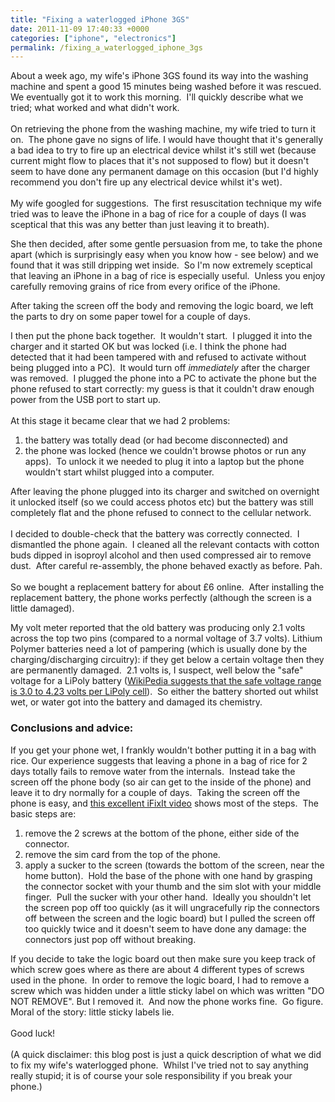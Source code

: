 ```yaml
---
title: "Fixing a waterlogged iPhone 3GS"
date: 2011-11-09 17:40:33 +0000
categories: ["iphone", "electronics"]
permalink: /fixing_a_waterlogged_iphone_3gs
---
```

About a week ago, my wife's iPhone 3GS found its way into the washing
machine and spent a good 15 minutes being washed before it was rescued. 
We eventually got it to work this morning.  I'll quickly describe what
we tried; what worked and what didn't work.\
\
On retrieving the phone from the washing machine, my wife tried to turn
it on.  The phone gave no signs of life. I would have thought that it's
generally a bad idea to try to fire up an electrical device whilst it's
still wet (because current might flow to places that it's not supposed
to flow) but it doesn't seem to have done any permanent damage on this
occasion (but I'd highly recommend you don't fire up any electrical
device whilst it's wet).\
\
My wife googled for suggestions.  The first resuscitation technique my
wife tried was to leave the iPhone in a bag of rice for a couple of days
(I was sceptical that this was any better than just leaving it to
breath). 

She then decided, after some gentle persuasion from me, to take the
phone apart (which is surprisingly easy when you know how - see below)
and we found that it was still dripping wet inside.  So I'm now
extremely sceptical that leaving an iPhone in a bag of rice is
especially useful.  Unless you enjoy carefully removing grains of rice
from every orifice of the iPhone.

After taking the screen off the body and removing the logic board, we
left the parts to dry on some paper towel for a couple of days. 

I then put the phone back together.  It wouldn't start.  I plugged it
into the charger and it started OK but was locked (i.e. I think the
phone had detected that it had been tampered with and refused to
activate without being plugged into a PC).  It would turn off
*immediately* after the charger was removed.  I plugged the phone into a
PC to activate the phone but the phone refused to start correctly: my
guess is that it couldn't draw enough power from the USB port to start
up.\
\
At this stage it became clear that we had 2 problems:

1.  the battery was totally dead (or had become disconnected) and
2.  the phone was locked (hence we couldn't browse photos or run any
    apps).  To unlock it we needed to plug it into a laptop but the
    phone wouldn't start whilst plugged into a computer.

After leaving the phone plugged into its charger and switched on
overnight it unlocked itself (so we could access photos etc) but the
battery was still completely flat and the phone refused to connect to
the cellular network.\
\
I decided to double-check that the battery was correctly connected.  I
dismantled the phone again.  I cleaned all the relevant contacts with
cotton buds dipped in isoproyl alcohol and then used compressed air to
remove dust.  After careful re-assembly, the phone behaved exactly as
before. Pah.\
\
So we bought a replacement battery for about £6 online.  After
installing the replacement battery, the phone works perfectly (although
the screen is a little damaged). 

My volt meter reported that the old battery was producing only 2.1 volts
across the top two pins (compared to a normal voltage of 3.7 volts).
Lithium Polymer batteries need a lot of pampering (which is usually done
by the charging/discharging circuitry): if they get below a certain
voltage then they are permanently damaged.  2.1 volts is, I suspect,
well below the "safe" voltage for a LiPoly battery ([WikiPedia suggests
that the safe voltage range is 3.0 to 4.23 volts per LiPoly
cell](http://en.wikipedia.org/wiki/Lithium-ion_polymer_battery#Charging)). 
So either the battery shorted out whilst wet, or water got into the
battery and damaged its chemistry.

### Conclusions and advice:

If you get your phone wet, I frankly wouldn't bother putting it in a bag
with rice. Our experience suggests that leaving a phone in a bag of rice
for 2 days totally fails to remove water from the internals.  Instead
take the screen off the phone body (so air can get to the inside of the
phone) and leave it to dry normally for a couple of days.  Taking the
screen off the phone is easy, and [this excellent iFixIt
video](http://www.youtube.com/watch?v=wuaHt_jRSo8&feature=player_embedded)
shows most of the steps.  The basic steps are:

1.  remove the 2 screws at the bottom of the phone, either side of the
    connector. 
2.  remove the sim card from the top of the phone. 
3.  apply a sucker to the screen (towards the bottom of the screen, near
    the home button).  Hold the base of the phone with one hand by
    grasping the connector socket with your thumb and the sim slot with
    your middle finger.  Pull the sucker with your other hand.  Ideally
    you shouldn't let the screen pop off too quickly (as it will
    ungracefully rip the connectors off between the screen and the
    logic board) but I pulled the screen off too quickly twice and it
    doesn't seem to have done any damage: the connectors just pop off
    without breaking.

If you decide to take the logic board out then make sure you keep track
of which screw goes where as there are about 4 different types of screws
used in the phone.  In order to remove the logic board, I had to remove
a screw which was hidden under a little sticky label on which was
written "DO NOT REMOVE". But I removed it.  And now the phone works
fine.  Go figure. Moral of the story: little sticky labels lie.\
\
Good luck!\
\
(A quick disclaimer: this blog post is just a quick description of what
we did to fix my wife's waterlogged phone.  Whilst I've tried not to say
anything really stupid; it is of course your sole responsibility if you
break your phone.)

